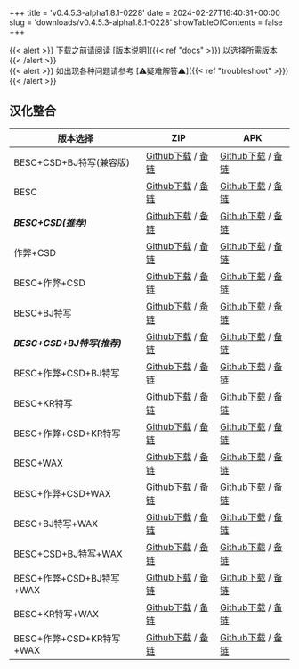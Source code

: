 
+++
title = 'v0.4.5.3-alpha1.8.1-0228'
date = 2024-02-27T16:40:31+00:00
slug = 'downloads/v0.4.5.3-alpha1.8.1-0228'
showTableOfContents = false
+++

{{< alert >}}
下载之前请阅读 [版本说明]({{< ref "docs" >}}) 以选择所需版本
{{< /alert >}}
<br>
{{< alert >}}
如出现各种问题请参考 [⚠疑难解答⚠]({{< ref "troubleshoot" >}})
{{< /alert >}}

## 汉化整合

|         版本选择          |                                                                                                                                                                            ZIP                                                                                                                                                                             |                                                                                                                                                                            APK                                                                                                                                                                             |
|---------------------------|------------------------------------------------------------------------------------------------------------------------------------------------------------------------------------------------------------------------------------------------------------------------------------------------------------------------------------------------------------|------------------------------------------------------------------------------------------------------------------------------------------------------------------------------------------------------------------------------------------------------------------------------------------------------------------------------------------------------------|
|BESC+CSD+BJ特写(兼容版)    |[Github下载](https://github.com/sakarie9/DoL-Lyra/releases/download/v0.4.5.3-alpha1.8.1-0228/DoL-0.4.5.3-Lyra-a1.8.1-polyfill-besc-cheat-csd-sideviewbj-0228.zip ) / [备链](https://mirror.ghproxy.com/https://github.com/sakarie9/DoL-Lyra/releases/download/v0.4.5.3-alpha1.8.1-0228/DoL-0.4.5.3-Lyra-a1.8.1-polyfill-besc-cheat-csd-sideviewbj-0228.zip )|[Github下载](https://github.com/sakarie9/DoL-Lyra/releases/download/v0.4.5.3-alpha1.8.1-0228/DoL-0.4.5.3-Lyra-a1.8.1-polyfill-besc-cheat-csd-sideviewbj-0228.apk ) / [备链](https://mirror.ghproxy.com/https://github.com/sakarie9/DoL-Lyra/releases/download/v0.4.5.3-alpha1.8.1-0228/DoL-0.4.5.3-Lyra-a1.8.1-polyfill-besc-cheat-csd-sideviewbj-0228.apk )|
|BESC                       |[Github下载](https://github.com/sakarie9/DoL-Lyra/releases/download/v0.4.5.3-alpha1.8.1-0228/DoL-0.4.5.3-Lyra-a1.8.1-besc-0228.zip ) / [备链](https://mirror.ghproxy.com/https://github.com/sakarie9/DoL-Lyra/releases/download/v0.4.5.3-alpha1.8.1-0228/DoL-0.4.5.3-Lyra-a1.8.1-besc-0228.zip )                                                            |[Github下载](https://github.com/sakarie9/DoL-Lyra/releases/download/v0.4.5.3-alpha1.8.1-0228/DoL-0.4.5.3-Lyra-a1.8.1-besc-0228.apk ) / [备链](https://mirror.ghproxy.com/https://github.com/sakarie9/DoL-Lyra/releases/download/v0.4.5.3-alpha1.8.1-0228/DoL-0.4.5.3-Lyra-a1.8.1-besc-0228.apk )                                                            |
|***BESC+CSD(推荐)***       |[Github下载](https://github.com/sakarie9/DoL-Lyra/releases/download/v0.4.5.3-alpha1.8.1-0228/DoL-0.4.5.3-Lyra-a1.8.1-besc-csd-0228.zip ) / [备链](https://mirror.ghproxy.com/https://github.com/sakarie9/DoL-Lyra/releases/download/v0.4.5.3-alpha1.8.1-0228/DoL-0.4.5.3-Lyra-a1.8.1-besc-csd-0228.zip )                                                    |[Github下载](https://github.com/sakarie9/DoL-Lyra/releases/download/v0.4.5.3-alpha1.8.1-0228/DoL-0.4.5.3-Lyra-a1.8.1-besc-csd-0228.apk ) / [备链](https://mirror.ghproxy.com/https://github.com/sakarie9/DoL-Lyra/releases/download/v0.4.5.3-alpha1.8.1-0228/DoL-0.4.5.3-Lyra-a1.8.1-besc-csd-0228.apk )                                                    |
|作弊+CSD                   |[Github下载](https://github.com/sakarie9/DoL-Lyra/releases/download/v0.4.5.3-alpha1.8.1-0228/DoL-0.4.5.3-Lyra-a1.8.1-cheat-csd-0228.zip ) / [备链](https://mirror.ghproxy.com/https://github.com/sakarie9/DoL-Lyra/releases/download/v0.4.5.3-alpha1.8.1-0228/DoL-0.4.5.3-Lyra-a1.8.1-cheat-csd-0228.zip )                                                  |[Github下载](https://github.com/sakarie9/DoL-Lyra/releases/download/v0.4.5.3-alpha1.8.1-0228/DoL-0.4.5.3-Lyra-a1.8.1-cheat-csd-0228.apk ) / [备链](https://mirror.ghproxy.com/https://github.com/sakarie9/DoL-Lyra/releases/download/v0.4.5.3-alpha1.8.1-0228/DoL-0.4.5.3-Lyra-a1.8.1-cheat-csd-0228.apk )                                                  |
|BESC+作弊+CSD              |[Github下载](https://github.com/sakarie9/DoL-Lyra/releases/download/v0.4.5.3-alpha1.8.1-0228/DoL-0.4.5.3-Lyra-a1.8.1-besc-cheat-csd-0228.zip ) / [备链](https://mirror.ghproxy.com/https://github.com/sakarie9/DoL-Lyra/releases/download/v0.4.5.3-alpha1.8.1-0228/DoL-0.4.5.3-Lyra-a1.8.1-besc-cheat-csd-0228.zip )                                        |[Github下载](https://github.com/sakarie9/DoL-Lyra/releases/download/v0.4.5.3-alpha1.8.1-0228/DoL-0.4.5.3-Lyra-a1.8.1-besc-cheat-csd-0228.apk ) / [备链](https://mirror.ghproxy.com/https://github.com/sakarie9/DoL-Lyra/releases/download/v0.4.5.3-alpha1.8.1-0228/DoL-0.4.5.3-Lyra-a1.8.1-besc-cheat-csd-0228.apk )                                        |
|BESC+BJ特写                |[Github下载](https://github.com/sakarie9/DoL-Lyra/releases/download/v0.4.5.3-alpha1.8.1-0228/DoL-0.4.5.3-Lyra-a1.8.1-besc-sideviewbj-0228.zip ) / [备链](https://mirror.ghproxy.com/https://github.com/sakarie9/DoL-Lyra/releases/download/v0.4.5.3-alpha1.8.1-0228/DoL-0.4.5.3-Lyra-a1.8.1-besc-sideviewbj-0228.zip )                                      |[Github下载](https://github.com/sakarie9/DoL-Lyra/releases/download/v0.4.5.3-alpha1.8.1-0228/DoL-0.4.5.3-Lyra-a1.8.1-besc-sideviewbj-0228.apk ) / [备链](https://mirror.ghproxy.com/https://github.com/sakarie9/DoL-Lyra/releases/download/v0.4.5.3-alpha1.8.1-0228/DoL-0.4.5.3-Lyra-a1.8.1-besc-sideviewbj-0228.apk )                                      |
|***BESC+CSD+BJ特写(推荐)***|[Github下载](https://github.com/sakarie9/DoL-Lyra/releases/download/v0.4.5.3-alpha1.8.1-0228/DoL-0.4.5.3-Lyra-a1.8.1-besc-csd-sideviewbj-0228.zip ) / [备链](https://mirror.ghproxy.com/https://github.com/sakarie9/DoL-Lyra/releases/download/v0.4.5.3-alpha1.8.1-0228/DoL-0.4.5.3-Lyra-a1.8.1-besc-csd-sideviewbj-0228.zip )                              |[Github下载](https://github.com/sakarie9/DoL-Lyra/releases/download/v0.4.5.3-alpha1.8.1-0228/DoL-0.4.5.3-Lyra-a1.8.1-besc-csd-sideviewbj-0228.apk ) / [备链](https://mirror.ghproxy.com/https://github.com/sakarie9/DoL-Lyra/releases/download/v0.4.5.3-alpha1.8.1-0228/DoL-0.4.5.3-Lyra-a1.8.1-besc-csd-sideviewbj-0228.apk )                              |
|BESC+作弊+CSD+BJ特写       |[Github下载](https://github.com/sakarie9/DoL-Lyra/releases/download/v0.4.5.3-alpha1.8.1-0228/DoL-0.4.5.3-Lyra-a1.8.1-besc-cheat-csd-sideviewbj-0228.zip ) / [备链](https://mirror.ghproxy.com/https://github.com/sakarie9/DoL-Lyra/releases/download/v0.4.5.3-alpha1.8.1-0228/DoL-0.4.5.3-Lyra-a1.8.1-besc-cheat-csd-sideviewbj-0228.zip )                  |[Github下载](https://github.com/sakarie9/DoL-Lyra/releases/download/v0.4.5.3-alpha1.8.1-0228/DoL-0.4.5.3-Lyra-a1.8.1-besc-cheat-csd-sideviewbj-0228.apk ) / [备链](https://mirror.ghproxy.com/https://github.com/sakarie9/DoL-Lyra/releases/download/v0.4.5.3-alpha1.8.1-0228/DoL-0.4.5.3-Lyra-a1.8.1-besc-cheat-csd-sideviewbj-0228.apk )                  |
|BESC+KR特写                |[Github下载](https://github.com/sakarie9/DoL-Lyra/releases/download/v0.4.5.3-alpha1.8.1-0228/DoL-0.4.5.3-Lyra-a1.8.1-besc-sideviewkr-0228.zip ) / [备链](https://mirror.ghproxy.com/https://github.com/sakarie9/DoL-Lyra/releases/download/v0.4.5.3-alpha1.8.1-0228/DoL-0.4.5.3-Lyra-a1.8.1-besc-sideviewkr-0228.zip )                                      |[Github下载](https://github.com/sakarie9/DoL-Lyra/releases/download/v0.4.5.3-alpha1.8.1-0228/DoL-0.4.5.3-Lyra-a1.8.1-besc-sideviewkr-0228.apk ) / [备链](https://mirror.ghproxy.com/https://github.com/sakarie9/DoL-Lyra/releases/download/v0.4.5.3-alpha1.8.1-0228/DoL-0.4.5.3-Lyra-a1.8.1-besc-sideviewkr-0228.apk )                                      |
|BESC+作弊+CSD+KR特写       |[Github下载](https://github.com/sakarie9/DoL-Lyra/releases/download/v0.4.5.3-alpha1.8.1-0228/DoL-0.4.5.3-Lyra-a1.8.1-besc-cheat-csd-sideviewkr-0228.zip ) / [备链](https://mirror.ghproxy.com/https://github.com/sakarie9/DoL-Lyra/releases/download/v0.4.5.3-alpha1.8.1-0228/DoL-0.4.5.3-Lyra-a1.8.1-besc-cheat-csd-sideviewkr-0228.zip )                  |[Github下载](https://github.com/sakarie9/DoL-Lyra/releases/download/v0.4.5.3-alpha1.8.1-0228/DoL-0.4.5.3-Lyra-a1.8.1-besc-cheat-csd-sideviewkr-0228.apk ) / [备链](https://mirror.ghproxy.com/https://github.com/sakarie9/DoL-Lyra/releases/download/v0.4.5.3-alpha1.8.1-0228/DoL-0.4.5.3-Lyra-a1.8.1-besc-cheat-csd-sideviewkr-0228.apk )                  |
|BESC+WAX                   |[Github下载](https://github.com/sakarie9/DoL-Lyra/releases/download/v0.4.5.3-alpha1.8.1-0228/DoL-0.4.5.3-Lyra-a1.8.1-besc-wax-0228.zip ) / [备链](https://mirror.ghproxy.com/https://github.com/sakarie9/DoL-Lyra/releases/download/v0.4.5.3-alpha1.8.1-0228/DoL-0.4.5.3-Lyra-a1.8.1-besc-wax-0228.zip )                                                    |[Github下载](https://github.com/sakarie9/DoL-Lyra/releases/download/v0.4.5.3-alpha1.8.1-0228/DoL-0.4.5.3-Lyra-a1.8.1-besc-wax-0228.apk ) / [备链](https://mirror.ghproxy.com/https://github.com/sakarie9/DoL-Lyra/releases/download/v0.4.5.3-alpha1.8.1-0228/DoL-0.4.5.3-Lyra-a1.8.1-besc-wax-0228.apk )                                                    |
|BESC+作弊+CSD+WAX          |[Github下载](https://github.com/sakarie9/DoL-Lyra/releases/download/v0.4.5.3-alpha1.8.1-0228/DoL-0.4.5.3-Lyra-a1.8.1-besc-wax-cheat-csd-0228.zip ) / [备链](https://mirror.ghproxy.com/https://github.com/sakarie9/DoL-Lyra/releases/download/v0.4.5.3-alpha1.8.1-0228/DoL-0.4.5.3-Lyra-a1.8.1-besc-wax-cheat-csd-0228.zip )                                |[Github下载](https://github.com/sakarie9/DoL-Lyra/releases/download/v0.4.5.3-alpha1.8.1-0228/DoL-0.4.5.3-Lyra-a1.8.1-besc-wax-cheat-csd-0228.apk ) / [备链](https://mirror.ghproxy.com/https://github.com/sakarie9/DoL-Lyra/releases/download/v0.4.5.3-alpha1.8.1-0228/DoL-0.4.5.3-Lyra-a1.8.1-besc-wax-cheat-csd-0228.apk )                                |
|BESC+BJ特写+WAX            |[Github下载](https://github.com/sakarie9/DoL-Lyra/releases/download/v0.4.5.3-alpha1.8.1-0228/DoL-0.4.5.3-Lyra-a1.8.1-besc-wax-sideviewbj-0228.zip ) / [备链](https://mirror.ghproxy.com/https://github.com/sakarie9/DoL-Lyra/releases/download/v0.4.5.3-alpha1.8.1-0228/DoL-0.4.5.3-Lyra-a1.8.1-besc-wax-sideviewbj-0228.zip )                              |[Github下载](https://github.com/sakarie9/DoL-Lyra/releases/download/v0.4.5.3-alpha1.8.1-0228/DoL-0.4.5.3-Lyra-a1.8.1-besc-wax-sideviewbj-0228.apk ) / [备链](https://mirror.ghproxy.com/https://github.com/sakarie9/DoL-Lyra/releases/download/v0.4.5.3-alpha1.8.1-0228/DoL-0.4.5.3-Lyra-a1.8.1-besc-wax-sideviewbj-0228.apk )                              |
|BESC+CSD+BJ特写+WAX        |[Github下载](https://github.com/sakarie9/DoL-Lyra/releases/download/v0.4.5.3-alpha1.8.1-0228/DoL-0.4.5.3-Lyra-a1.8.1-besc-wax-csd-sideviewbj-0228.zip ) / [备链](https://mirror.ghproxy.com/https://github.com/sakarie9/DoL-Lyra/releases/download/v0.4.5.3-alpha1.8.1-0228/DoL-0.4.5.3-Lyra-a1.8.1-besc-wax-csd-sideviewbj-0228.zip )                      |[Github下载](https://github.com/sakarie9/DoL-Lyra/releases/download/v0.4.5.3-alpha1.8.1-0228/DoL-0.4.5.3-Lyra-a1.8.1-besc-wax-csd-sideviewbj-0228.apk ) / [备链](https://mirror.ghproxy.com/https://github.com/sakarie9/DoL-Lyra/releases/download/v0.4.5.3-alpha1.8.1-0228/DoL-0.4.5.3-Lyra-a1.8.1-besc-wax-csd-sideviewbj-0228.apk )                      |
|BESC+作弊+CSD+BJ特写+WAX   |[Github下载](https://github.com/sakarie9/DoL-Lyra/releases/download/v0.4.5.3-alpha1.8.1-0228/DoL-0.4.5.3-Lyra-a1.8.1-besc-wax-cheat-csd-sideviewbj-0228.zip ) / [备链](https://mirror.ghproxy.com/https://github.com/sakarie9/DoL-Lyra/releases/download/v0.4.5.3-alpha1.8.1-0228/DoL-0.4.5.3-Lyra-a1.8.1-besc-wax-cheat-csd-sideviewbj-0228.zip )          |[Github下载](https://github.com/sakarie9/DoL-Lyra/releases/download/v0.4.5.3-alpha1.8.1-0228/DoL-0.4.5.3-Lyra-a1.8.1-besc-wax-cheat-csd-sideviewbj-0228.apk ) / [备链](https://mirror.ghproxy.com/https://github.com/sakarie9/DoL-Lyra/releases/download/v0.4.5.3-alpha1.8.1-0228/DoL-0.4.5.3-Lyra-a1.8.1-besc-wax-cheat-csd-sideviewbj-0228.apk )          |
|BESC+KR特写+WAX            |[Github下载](https://github.com/sakarie9/DoL-Lyra/releases/download/v0.4.5.3-alpha1.8.1-0228/DoL-0.4.5.3-Lyra-a1.8.1-besc-wax-sideviewkr-0228.zip ) / [备链](https://mirror.ghproxy.com/https://github.com/sakarie9/DoL-Lyra/releases/download/v0.4.5.3-alpha1.8.1-0228/DoL-0.4.5.3-Lyra-a1.8.1-besc-wax-sideviewkr-0228.zip )                              |[Github下载](https://github.com/sakarie9/DoL-Lyra/releases/download/v0.4.5.3-alpha1.8.1-0228/DoL-0.4.5.3-Lyra-a1.8.1-besc-wax-sideviewkr-0228.apk ) / [备链](https://mirror.ghproxy.com/https://github.com/sakarie9/DoL-Lyra/releases/download/v0.4.5.3-alpha1.8.1-0228/DoL-0.4.5.3-Lyra-a1.8.1-besc-wax-sideviewkr-0228.apk )                              |
|BESC+作弊+CSD+KR特写+WAX   |[Github下载](https://github.com/sakarie9/DoL-Lyra/releases/download/v0.4.5.3-alpha1.8.1-0228/DoL-0.4.5.3-Lyra-a1.8.1-besc-wax-cheat-csd-sideviewkr-0228.zip ) / [备链](https://mirror.ghproxy.com/https://github.com/sakarie9/DoL-Lyra/releases/download/v0.4.5.3-alpha1.8.1-0228/DoL-0.4.5.3-Lyra-a1.8.1-besc-wax-cheat-csd-sideviewkr-0228.zip )          |[Github下载](https://github.com/sakarie9/DoL-Lyra/releases/download/v0.4.5.3-alpha1.8.1-0228/DoL-0.4.5.3-Lyra-a1.8.1-besc-wax-cheat-csd-sideviewkr-0228.apk ) / [备链](https://mirror.ghproxy.com/https://github.com/sakarie9/DoL-Lyra/releases/download/v0.4.5.3-alpha1.8.1-0228/DoL-0.4.5.3-Lyra-a1.8.1-besc-wax-cheat-csd-sideviewkr-0228.apk )          |
